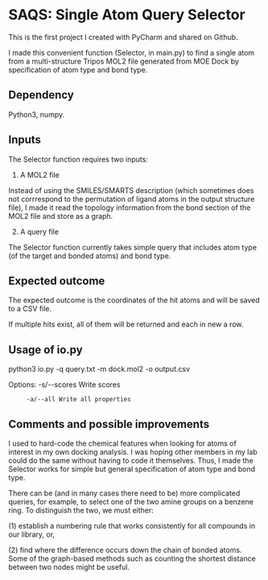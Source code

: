 # SAQS: Single Atom Query Selector

This is the first project I created with PyCharm and shared on Github. 

I made this convenient function (Selector, in main.py) to find a single atom from a multi-structure Tripos MOL2 file generated from MOE Dock by specification of atom type and bond type. 

## Dependency

Python3, numpy. 


## Inputs

The Selector function requires two inputs:

1. A MOL2 file

Instead of using the SMILES/SMARTS description (which sometimes does not corrrespond to the permutation of ligand atoms in the output structure file), I made it read the topology information from the bond section of the MOL2 file and store as a graph. 

2. A query file

The Selector function currently takes simple query that includes atom type (of the target and bonded atoms) and bond type. 


## Expected outcome

The expected outcome is the coordinates of the hit atoms and will be saved to a CSV file. 

If multiple hits exist, all of them will be returned and each in new a row. 


## Usage of io.py

python3 io.py -q query.txt -m dock.mol2 -o output.csv

Options: -s/--scores Write scores

         -a/--all Write all properties


## Comments and possible improvements

I used to hard-code the chemical features when looking for atoms of interest in my own docking analysis. I was hoping other members in my lab could do the same without having to code it themselves. Thus, I made the Selector works for simple but general specification of atom type and bond type. 

There can be (and in many cases there need to be) more complicated queries, for example, to select one of the two amine groups on a benzene ring. To distinguish the two, we must either:

(1) establish a numbering rule that works consistently for all compounds in our library, or, 

(2) find where the difference occurs down the chain of bonded atoms. Some of the graph-based methods such as counting the shortest distance between two nodes might be useful.  
